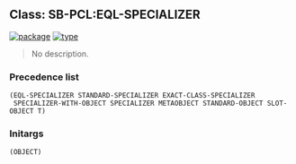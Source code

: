 ## Class: SB-PCL:EQL-SPECIALIZER
[![package](https://img.shields.io/badge/Package-SB--PCL-5f9ea0.svg?style=social&colorA=999999)](../) [![type](https://img.shields.io/badge/Type-Class-5f9ea0.svg?style=social&colorA=999999)](../#class) 

> No description.

### Precedence list
```
(EQL-SPECIALIZER STANDARD-SPECIALIZER EXACT-CLASS-SPECIALIZER
 SPECIALIZER-WITH-OBJECT SPECIALIZER METAOBJECT STANDARD-OBJECT SLOT-OBJECT T)
```
### Initargs
```
(OBJECT)
```
